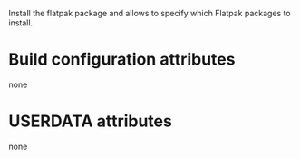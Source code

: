 Install the flatpak package and allows to specify which Flatpak packages to install.

# Build configuration attributes

none

# USERDATA attributes

none